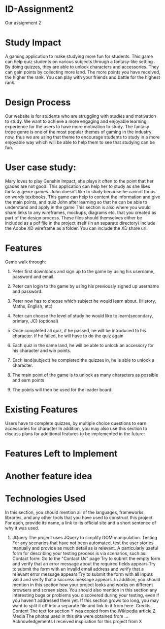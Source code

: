 # ID-Assignment2
Our assignment 2 

# Study Impact

A gaming application to make studying more fun for students. This game can help quiz students on various subjects through a fantasy-like setting . By doing quizzes, they are able to unlock characters and accessories. They can gain points by collecting more land. The more points you have received, the higher the rank. You can play with your friends and battle for the highest rank.  


# Design Process

Our website is for students who are struggling with studies and motivation to study. We want to achieve a more engaging and enjoyable learning experience for the users to have more motivation to study. The fantasy trope genre is one of the most popular themes of gaming in the industry now, thus we are using that theme to encourage students to study in a more enjoyable way which will be able to help them to see that studying can be fun. 
# User case study:
Mary loves to play Genshin Impact, she plays it often to the point that her grades are not good. This application can help her to study as she likes fantasy genre games. 
John doesn’t like to study because he cannot focus on wordy textbooks. This game can help to content the information and give the main points, and quiz John after learning so that he can be able to understand and apply in the game
This section is also where you would share links to any wireframes, mockups, diagrams etc. that you created as part of the design process. These files should themselves either be included as a pdf file in the project itself (in an separate directory) Include the Adobe XD wireframe as a folder. You can include the XD share url.


# Features
Game walk through: 

1) Peter first downloads and sign up to the game by using his username, password and email. 

2) Peter can login to the game by using his previously signed up username and password. 
3) Peter now has to choose which subject he would learn about. (History, Maths, English, etc)
4) Peter can choose the level of study he would like to learn(secondary, primary, JC) (optional)
5) Once completed all quiz, if he passed, he will be introduced to his character. If he failed, he will have to do the quiz again
6) Each quiz in the same land, he will be able to unlock an accessory for his character and win points.
7) Each land(subject) he completed the quizzes in, he is able to unlock a character. 
8) The main point of the game is to unlock as many characters as possible and earn points
9) The points will then be used for the leader board. 
# Existing Features

Users have to complete quizzes, by multiple choice questions to earn accessories for character
In addition, you may also use this section to discuss plans for additional features to be implemented in the future:

# Features Left to Implement
# Another feature idea
# Technologies Used
In this section, you should mention all of the languages, frameworks, libraries, and any other tools that you have used to construct this project. For each, provide its name, a link to its official site and a short sentence of why it was used.
1) JQuery
The project uses JQuery to simplify DOM manipulation.
Testing
For any scenarios that have not been automated, test the user stories manually and provide as much detail as is relevant. A particularly useful form for describing your testing process is via scenarios, such as:
Contact form:
Go to the "Contact Us" page
Try to submit the empty form and verify that an error message about the required fields appears
Try to submit the form with an invalid email address and verify that a relevant error message appears
Try to submit the form with all inputs valid and verify that a success message appears.
In addition, you should mention in this section how your project looks and works on different browsers and screen sizes.
You should also mention in this section any interesting bugs or problems you discovered during your testing, even if you haven't addressed them yet.
If this section grows too long, you may want to split it off into a separate file and link to it from here.
Credits
Content
The text for section Y was copied from the Wikipedia article Z
Media
The photos used in this site were obtained from ...
Acknowledgements
I received inspiration for this project from X
